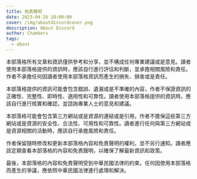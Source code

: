 ```yaml
---
title: 免責聲明
date: 2023-04-26 10:00:00
cover: /img/aboutdiscordcover.png
description: About Discord
author: Chambers
tags:
  - about
---
```


本部落格所有文章和資訊僅供參考和分享，並不構成任何專業建議或是意見。讀者使用本部落格提供的資訊時，應該自行進行評估和判斷，並承擔相關風險和責任。作者不承擔任何因讀者使用本部落格資訊而產生的損失、損害或是責任。

本部落格提供的資訊可能會包含錯誤、遺漏或是不準確的內容，作者不保證資訊的正確性、完整性、即時性、適用性和可靠性。讀者使用本部落格提供的資訊時，應該自行進行核實和確認，並諮詢專業人士的意見和建議。

本部落格可能會包含第三方網站或是資源的連結或是引用，作者不擔保這些第三方網站或是資源的安全性、合法性、可用性和可靠性。讀者進行任何與第三方網站或是資源相關的活動時，應該自行承擔風險和責任。

作者保留隨時修改和更新本部落格內容和免責聲明的權利，並不另行通知。讀者應該定期查看本部落格的內容和免責聲明，以確保了解最新資訊和政策。

最後，本部落格的內容和免責聲明受到中華民國法律的約束。任何因使用本部落格而產生的爭議，應依照中華民國法律進行處理和解決。